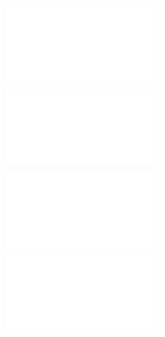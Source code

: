 ![@](steps/prompt.c58c3727.md)

![@](steps/_.2f44b0bb.md)

![@](steps/this%20doesn't%20work%20because%20versionAfterV1%20could%20also%20be%20%7Berror.61ff0b56.md)

![@](steps/response.5ae6b420.md)